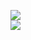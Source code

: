 [![](https://img.shields.io/badge/Made%20With-Github%20Spray-lightgrey.svg?style=for-the-badge&logo=github)](https://github.com/Annihil/github-spray#23316)  
[![](https://i.imgur.com/2DrTn0Z.gif)](https://github.com/Annihil/github-spray)